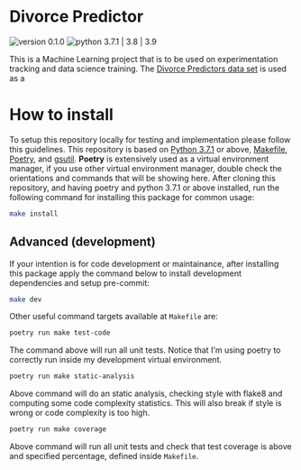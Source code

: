 # Divorce Predictor

![version 0.1.0][img_version]
![python 3.7.1 | 3.8 | 3.9][python_version]

[img_version]: https://img.shields.io/static/v1.svg?label=version&message=0.1.0&color=blue
[python_version]: https://img.shields.io/static/v1.svg?label=python&message=3.7.1%20|%203.8%20|%203.9&color=blue

This is a Machine Learning project that is to be used on experimentation tracking and data science training.
The [Divorce Predictors data set](https://archive.ics.uci.edu/ml/datasets/Divorce+Predictors+data+set) is used as a

# How to install

To setup this repository locally for testing and implementation please follow this guidelines. This repository is based on [Python 3.7.1](https://www.python.org/) or above, [Makefile](https://opensource.com/article/18/8/what-how-makefile), [Poetry](https://python-poetry.org/), and [gsutil](). **Poetry** is extensively used as a virtual environment manager, if you use other virtual environment manager, double check the orientations and commands that will be showing here.
After cloning this repository, and having poetry and python 3.7.1 or above installed, run the following command for installing this package for common usage:

```sh
make install
```

## Advanced (development)

If your intention is for code development or maintainance, after installing this package apply the command below to install development dependencies and setup pre-commit:

```sh
make dev
```

Other useful command targets available at `Makefile` are:

```sh
poetry run make test-code
```
The command above will run all unit tests. Notice that I'm using poetry to correctly run inside my development virtual environment.

```sh
poetry run make static-analysis
```
Above command will do an static analysis, checking style with flake8 and computing some code complexity statistics. This will also break if style is wrong or code complexity is too high.

```sh
poetry run make coverage
```

Above command will run all unit tests and check that test coverage is above and specified percentage, defined inside `Makefile`.
